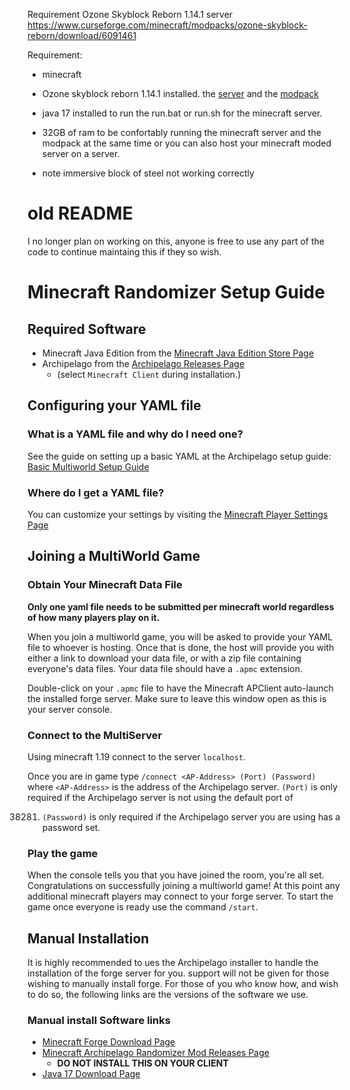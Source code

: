 Requirement
Ozone Skyblock Reborn 1.14.1 server
https://www.curseforge.com/minecraft/modpacks/ozone-skyblock-reborn/download/6091461


Requirement:
- minecraft
- Ozone skyblock reborn 1.14.1 installed. the [server](https://www.curseforge.com/minecraft/modpacks/ozone-skyblock-reborn/download/6091461) and the [modpack](https://www.curseforge.com/minecraft/modpacks/ozone-skyblock-reborn/files/6091411)
- java 17 installed to run the run.bat or run.sh for the minecraft server.
- 32GB of ram to be confortably running the minecraft server and the modpack at the same time or you can also host your minecraft moded server on a server.


- note immersive block of steel not working correctly


# old README
I no longer plan on working on this, anyone is free to use any part of the code to continue maintaing this if they so wish.

# Minecraft Randomizer Setup Guide

## Required Software

- Minecraft Java Edition from
  the [Minecraft Java Edition Store Page](https://www.minecraft.net/en-us/store/minecraft-java-edition)
- Archipelago from the [Archipelago Releases Page](https://github.com/ArchipelagoMW/Archipelago/releases)
   - (select `Minecraft Client` during installation.)

## Configuring your YAML file

### What is a YAML file and why do I need one?

See the guide on setting up a basic YAML at the Archipelago setup
guide: [Basic Multiworld Setup Guide](/tutorial/archipelago/setup/en)

### Where do I get a YAML file?

You can customize your settings by visiting the [Minecraft Player Settings Page](/games/Minecraft/player-settings)

## Joining a MultiWorld Game

### Obtain Your Minecraft Data File

**Only one yaml file needs to be submitted per minecraft world regardless of how many players play on it.**

When you join a multiworld game, you will be asked to provide your YAML file to whoever is hosting. Once that is done,
the host will provide you with either a link to download your data file, or with a zip file containing everyone's data
files. Your data file should have a `.apmc` extension.

Double-click on your `.apmc` file to have the Minecraft APClient auto-launch the installed forge server. Make sure to
leave this window open as this is your server console.

### Connect to the MultiServer

Using minecraft 1.19 connect to the server `localhost`.

Once you are in game type `/connect <AP-Address> (Port) (Password)` where `<AP-Address>` is the address of the
Archipelago server. `(Port)` is only required if the Archipelago server is not using the default port of

38281. `(Password)` is only required if the Archipelago server you are using has a password set.

### Play the game

When the console tells you that you have joined the room, you're all set. Congratulations on successfully joining a
multiworld game! At this point any additional minecraft players may connect to your forge server. To start the game once
everyone is ready use the command `/start`.

## Manual Installation

It is highly recommended to ues the Archipelago installer to handle the installation of the forge server for you.
support will not be given for those wishing to manually install forge. For those of you who know how, and wish to do so,
the following links are the versions of the software we use.

### Manual install Software links

- [Minecraft Forge Download Page](https://files.minecraftforge.net/net/minecraftforge/forge/index_1.19.html)
- [Minecraft Archipelago Randomizer Mod Releases Page](https://github.com/KonoTyran/Minecraft_AP_Randomizer/releases)
   - **DO NOT INSTALL THIS ON YOUR CLIENT**
- [Java 17 Download Page](https://docs.aws.amazon.com/corretto/latest/corretto-17-ug/downloads-list.html)

